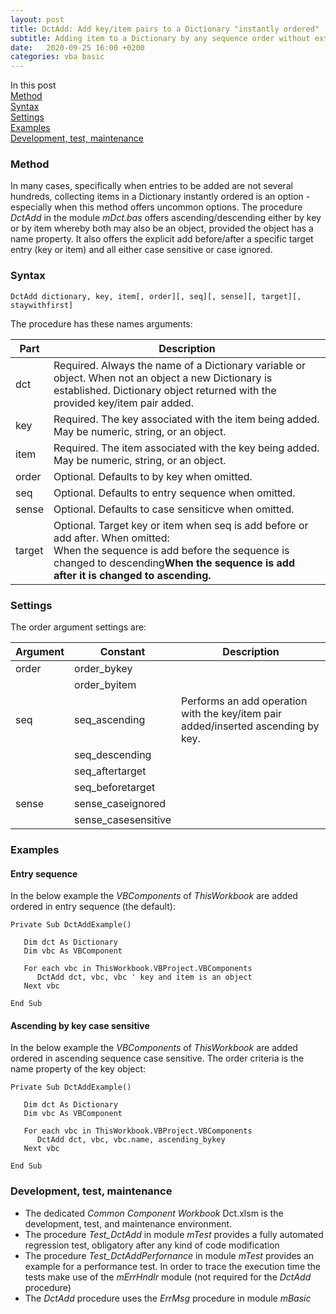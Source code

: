 ```yaml
---
layout: post
title: DctAdd: Add key/item pairs to a Dictionary "instantly ordered"
subtitle: Adding item to a Dictionary by any sequence order without extra sorting
date:   2020-09-25 16:00 +0200
categories: vba basic
---
```


In this post<br>
[Method](#method)<br>
[Syntax](#syntax)<br>
[Settings](#settinhs)<br>
[Examples](#examples)<br>
[Development, test, maintenance](#development-test-maintenance)

### Method
In many cases, specifically when entries to be added are not several hundreds, collecting items in a Dictionary instantly ordered is an option - especially when this method offers uncommon options. The procedure _DctAdd_ in the module _mDct.bas_ offers ascending/descending either by key or by item whereby both may also be an object, provided the object has a name property. It also offers the explicit add before/after a specific target entry (key or item) and all either case sensitive or case ignored.

### Syntax

`DctAdd dictionary, key, item[, order][, seq][, sense][, target][, staywithfirst]`

The procedure has these names arguments:

| Part | Description |
| -------- | ----------- |
| dct      |  	Required. Always the name of a Dictionary variable or object. When not an object a new Dictionary is established. Dictionary object  returned with the provided key/item pair added.|
| key      | Required. The key associated with the item being added. May be numeric, string, or an object.  |
| item    | Required. The item associated with the key being added. May be numeric, string, or an object. |
| order | Optional. Defaults to by key when omitted. |
| seq    | Optional. Defaults to entry sequence when omitted. |
| sense   | Optional. Defaults to case sensiticve when omitted.|
| target | Optional. Target key or item when seq is add before or add after. When omitted:<br>When the sequence is add before the sequence is changed to descending<b>When the sequence is add after it is changed to ascending. |


### Settings

The order argument settings are:

| Argument | Constant            | Description |
| -------- | ------------------- | ----------- |
| order    | order_bykey         |             |
|          | order_byitem        |             |
| seq      | seq_ascending       | Performs an add operation with the key/item pair added/inserted ascending by key.|
|          | seq_descending      |             |
|          | seq_aftertarget     |             |
|          | seq_beforetarget    |             |
| sense    | sense_caseignored   |             |
|          | sense_casesensitive |             |


### Examples
#### Entry sequence
In the below example the _VBComponents_ of _ThisWorkbook_ are added ordered in entry sequence (the default):
```vbscript
Private Sub DctAddExample()

   Dim dct As Dictionary
   Dim vbc As VBComponent
   
   For each vbc in ThisWorkbook.VBProject.VBComponents
      DctAdd dct, vbc, vbc ' key and item is an object       
   Next vbc
   
End Sub
```
#### Ascending by key case sensitive
In the below example the _VBComponents_ of _ThisWorkbook_ are added ordered in ascending sequence case sensitive. The order criteria is the name property of the key object:
```vbscript
Private Sub DctAddExample()

   Dim dct As Dictionary
   Dim vbc As VBComponent
   
   For each vbc in ThisWorkbook.VBProject.VBComponents
      DctAdd dct, vbc, vbc.name, ascending_bykey        
   Next vbc
   
End Sub
```

### Development, test, maintenance
- The dedicated _Common Component Workbook_ Dct.xlsm is the development, test, and maintenance environment.
- The procedure _Test\_DctAdd_ in module _mTest_ provides a fully automated regression test, obligatory after any kind of code modification
- The procedure _Test\_DctAddPerfornance_ in module _mTest_ provides an example for a performance test. In order to trace the execution time the tests make use of  the _mErrHndlr_ module (not required for the _DctAdd_ procedure)
- The _DctAdd_ procedure uses the _ErrMsg_ procedure in module _mBasic_